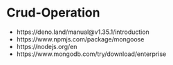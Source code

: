 # Crud-Operation
<ul>
<li>https://deno.land/manual@v1.35.1/introduction</li>
<li>https://www.npmjs.com/package/mongoose</li>
<li>https://nodejs.org/en</li>
<li>https://www.mongodb.com/try/download/enterprise</li>
